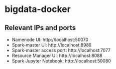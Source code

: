 # bigdata-docker

## Relevant IPs and ports

* Namenode UI: http://localhost:50070
* Spark-master UI: http://localhost:8989
* Spark-master access port: http://localhost:7077
* Resource Manager UI: http://localhost:8088
* Spark Jupyter Notebook: http://localhost:50080
<!-- * Zeppelin UI: http://localhost:50080/zeppelin (admin/password1) -->
